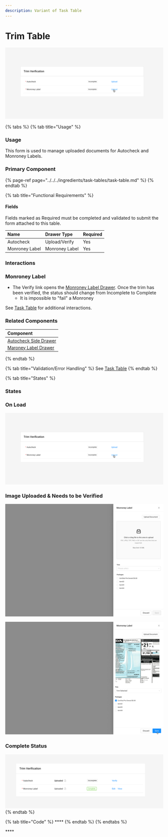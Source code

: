```yaml
---
description: Variant of Task Table
---
```


# Trim Table

![](../../../.gitbook/assets/trim-verification-onload.png)

{% tabs %}
{% tab title="Usage" %}
### Usage

This form is used to manage uploaded documents for Autocheck and Monroney Labels. 

### Primary Component

{% page-ref page="../../../ingredients/task-tables/task-table.md" %}
{% endtab %}

{% tab title="Functional Requirements" %}
#### Fields

Fields marked as Required must be completed and validated to submit the form attached to this table.

| Name | Drawer Type |  Required |
| :--- | :--- | :--- |
| Autocheck | Upload/Verify | Yes |
| Monroney Label | Monroney Label | Yes |

### Interactions

### Monroney Label

* The Verify link opens the [Monroney Label Drawer](../../drawer/drawer-trim.md). Once the trim has been verified, the status should change from Incomplete to Complete
  * It is impossible to "fail" a Monroney

See [Task Table](../../../ingredients/task-tables/task-table.md) for additional interactions.

### Related Components

| Component |
| :--- |
| [Autocheck Side Drawer](../../drawer/verification.md) |
| [Maroney Label Drawer](../../drawer/drawer-trim.md) |
{% endtab %}

{% tab title="Validation/Error Handling" %}
See [Task Table](../../../ingredients/task-tables/task-table.md)
{% endtab %}

{% tab title="States" %}
### **States**

### **On Load**

![](../../../.gitbook/assets/trim-verification-onload%20%281%29.png)

### **Image Uploaded & Needs to be Verified**

![OnLoad](../../../.gitbook/assets/side-drawer-upload-maroney-label-drawer%20%281%29.png)

![Maroney Label Uploaded](../../../.gitbook/assets/side-drawer-upload-maroney-label-drawer-complete%20%281%29.png)

### Complete Status

![](../../../.gitbook/assets/trim-verifcation-status-change.png)
{% endtab %}

{% tab title="Code" %}
\*\*\*\*
{% endtab %}
{% endtabs %}







\*\*\*\*



